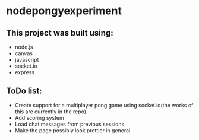 nodepongyexperiment
===================

This project was built using:
--------------

  - node.js 
  - canvas
  - javascript
  - socket.io
  - express


ToDo list:
--------------

  - Create support for a multiplayer pong game using socket.io(the works of this are currently in the repo)
  - Add scoring system
  - Load chat messages from previous sessions
  - Make the page possibly look prettier in general
